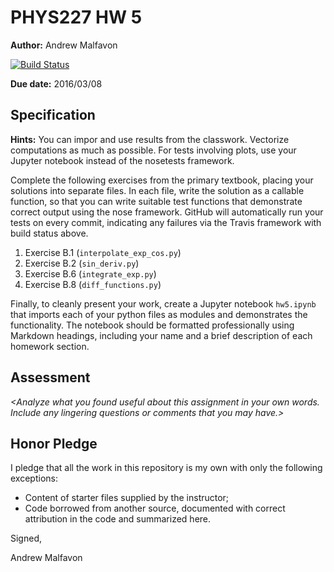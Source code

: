 # PHYS227 HW 5

**Author:** Andrew Malfavon

[![Build Status](https://travis-ci.org/chapman-phys227-2016s/hw-5-malfa100.svg?branch=master)](https://travis-ci.org/chapman-phys227-2016s/hw-5-malfa100)

**Due date:** 2016/03/08

## Specification

**Hints:** You can impor and use results from the classwork.  Vectorize computations as much as possible.  For tests involving plots, use your Jupyter notebook instead of the nosetests framework.

Complete the following exercises from the primary textbook, placing your solutions into separate files. In each file, write the solution as a callable function, so that you can write suitable test functions that demonstrate correct output using the nose framework. GitHub will automatically run your tests on every commit, indicating any failures via the Travis framework with build status above.

1. Exercise B.1 (```interpolate_exp_cos.py```)
1. Exercise B.2 (```sin_deriv.py```) 
1. Exercise B.6 (```integrate_exp.py```) 
1. Exercise B.8 (```diff_functions.py```) 

Finally, to cleanly present your work, create a Jupyter notebook ```hw5.ipynb``` that imports each of your python files as modules and demonstrates the functionality. The notebook should be formatted professionally using Markdown headings, including your name and a brief description of each homework section.

## Assessment

_\<Analyze what you found useful about this assignment in your own words. Include any lingering questions or comments that you may have.\>_

## Honor Pledge

I pledge that all the work in this repository is my own with only the following exceptions:

* Content of starter files supplied by the instructor;
* Code borrowed from another source, documented with correct attribution in the code and summarized here.

Signed,

Andrew Malfavon
